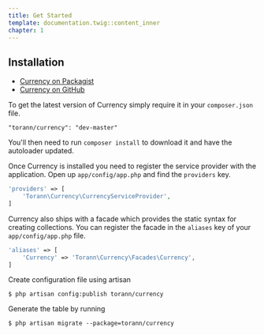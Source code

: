 ```yaml
---
title: Get Started
template: documentation.twig::content_inner
chapter: 1
---
```


## Installation

- [Currency on Packagist](https://packagist.org/packages/torann/currency)
- [Currency on GitHub](https://github.com/torann/laravel-currency)

To get the latest version of Currency simply require it in your `composer.json` file.

~~~
"torann/currency": "dev-master"
~~~

You'll then need to run `composer install` to download it and have the autoloader updated.

Once Currency is installed you need to register the service provider with the application. Open up `app/config/app.php` and find the `providers` key.

~~~php
'providers' => [
    'Torann\Currency\CurrencyServiceProvider',
]
~~~

Currency also ships with a facade which provides the static syntax for creating collections. You can register the facade in the `aliases` key of your `app/config/app.php` file.

~~~php
'aliases' => [
    'Currency' => 'Torann\Currency\Facades\Currency',
]
~~~

Create configuration file using artisan

~~~
$ php artisan config:publish torann/currency
~~~

Generate the table by running

~~~
$ php artisan migrate --package=torann/currency
~~~